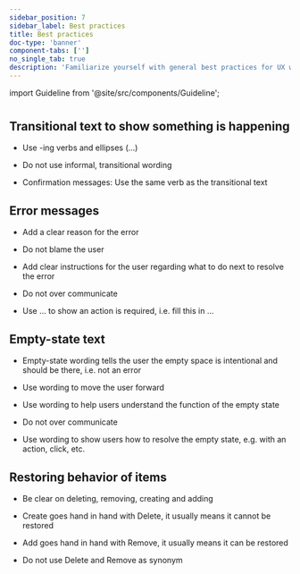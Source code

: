```yaml
---
sidebar_position: 7
sidebar_label: Best practices
title: Best practices
doc-type: 'banner'
component-tabs: ['']
no_single_tab: true
description: 'Familiarize yourself with general best practices for UX writing to maintain consistency and clarity across all your content. This section offers overarching guidelines that apply to various aspects of UX writing.'
---
```


import Guideline from '@site/src/components/Guideline';

#

## Transitional text to show something is happening

- Use -ing verbs and ellipses (…)

- Do not use informal, transitional wording

- Confirmation messages: Use the same verb as the transitional text

<div class="d-flex flex-wrap">
<span class="m-2">
<Guideline do label='Updating user roles…'></Guideline>
<Guideline do={false} label='Getting ready…'></Guideline>
</span>

<span class="m-2">
<Guideline do label='Submitting log files…'></Guideline>
<Guideline do={false} label='Chopping fruit…'></Guideline>
</span>

<span class="m-2">
<Guideline do label='Saving project… > Project saved'></Guideline>
<Guideline do={false} label='Saving project… > Project uploaded'></Guideline>
</span>

<span class="m-2">
<Guideline do label='Training models… > Models trained'></Guideline>
<Guideline do={false} label='Training models… > Training done'></Guideline>
</span>

</div>

## Error messages

- Add a clear reason for the error

- Do not blame the user

- Add clear instructions for the user regarding what to do next to resolve the error

- Do not over communicate

- Use … to show an action is required, i.e. fill this in …

<div class="d-flex flex-wrap">
<span class="m-2">
<Guideline do label='System error: You’re offline. Check your connection and try again.'></Guideline>
<Guideline do label='File error: We cannot upload this file. Try uploading again.'></Guideline>
<Guideline do label='Permission error: To carry out this task, you need more permissions. Contact admin to change permissions. '></Guideline>
<Guideline do={false} label='What did you do!?'></Guideline>
<Guideline do={false} label='The email address you entered does not match the required format. Please enter your email address using the standard format.'></Guideline>
</span>
</div>

## Empty-state text

- Empty-state wording tells the user the empty space is intentional and should be there, i.e. not an error

- Use wording to move the user forward

- Use wording to help users understand the function of the empty state

- Do not over communicate

- Use wording to show users how to resolve the empty state, e.g. with an action, click, etc.

<div class="d-flex flex-wrap">
<span class="m-2">
<Guideline do label='Allocate users in User management.'></Guideline>
<Guideline do={false} label='No allocated users.'></Guideline>
</span>

<span class="m-2">
<Guideline do label='To show rows, select a project.'></Guideline>
<Guideline do={false} label='No rows to show.'></Guideline>
</span>

<span class="m-2">
<Guideline do label='To save a project, select Save in Project detail list.'></Guideline>
<Guideline do={false} label='No projects saved.'></Guideline>
</span>

</div>

## Restoring behavior of items

- Be clear on deleting, removing, creating and adding

- Create goes hand in hand with Delete, it usually means it cannot be restored

- Add goes hand in hand with Remove, it usually means it can be restored

- Do not use Delete and Remove as synonym

<div class="d-flex flex-wrap">
<span class="m-2">
<Guideline do label='Create a chart and delete a chart'></Guideline>
<Guideline do={false} label='Create a chart and remove it'></Guideline>
</span>

<span class="m-2">
<Guideline do label='Add a sensor to a chart and remove a sensor from chart'></Guideline>
<Guideline do={false} label='Add a sensor and delete the sensor'></Guideline>
</span>
</div>
